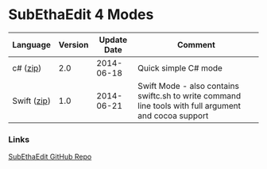 # SubEthaEdit 4 Modes


Language | Version | Update Date | Comment 
---------|---------|-------------|--------
 c# ([zip](../../../raw/master/Modes/zipped/C%23.seemode.zip))     | 2.0     | 2014-06-18  | Quick simple C# mode 
 Swift ([zip](../../../raw/master/Modes/zipped/Swift.seemode.zip))     | 1.0     | 2014-06-21  | Swift Mode - also contains swiftc.sh to write command line tools with full argument and cocoa support 


### Links
[SubEthaEdit GitHub Repo](https://github.com/codingmonkeys/SubEthaEdit) 
